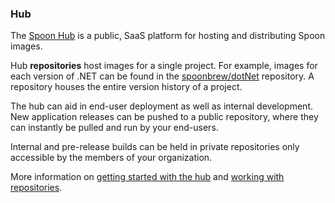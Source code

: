 ### Hub

The [Spoon Hub](/hub) is a public, SaaS platform for hosting and distributing Spoon images. 

Hub **repositories** host images for a single project. For example, images for each version of .NET can be found in the [spoonbrew/dotNet](/hub/spoonbrew/dotNET) repository. A repository houses the entire version history of a project.

The hub can aid in end-user deployment as well as internal development. New application releases can be pushed to a public repository, where they can instantly be pulled and run by your end-users. 

Internal and pre-release builds can be held in private repositories only accessible by the members of your organization.

More information on [getting started with the hub](/docs/hub) and [working with repositories](/docs/hub#Repositories).